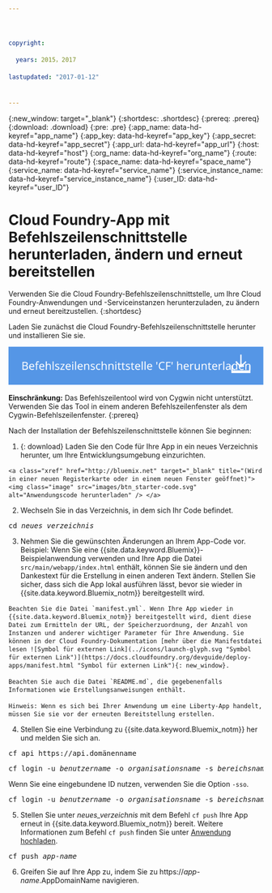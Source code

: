```yaml
---



copyright:

  years: 2015，2017

lastupdated: "2017-01-12"


---
```


{:new_window: target="_blank"}
{:shortdesc: .shortdesc}
{:prereq: .prereq}
{:download: .download}
{:pre: .pre}
{:app_name: data-hd-keyref="app_name"}
{:app_key: data-hd-keyref="app_key"}
{:app_secret: data-hd-keyref="app_secret"}
{:app_url: data-hd-keyref="app_url"}
{:host: data-hd-keyref="host"}
{:org_name: data-hd-keyref="org_name"}
{:route: data-hd-keyref="route"}
{:space_name: data-hd-keyref="space_name"}
{:service_name: data-hd-keyref="service_name"}
{:service_instance_name: data-hd-keyref="service_instance_name"}
{:user_ID: data-hd-keyref="user_ID"}

# Cloud Foundry-App mit Befehlszeilenschnittstelle herunterladen, ändern und erneut bereitstellen

Verwenden Sie die Cloud Foundry-Befehlszeilenschnittstelle, um Ihre Cloud Foundry-Anwendungen und -Serviceinstanzen herunterzuladen, zu ändern und erneut bereitzustellen.
{:shortdesc}

Laden Sie zunächst die Cloud Foundry-Befehlszeilenschnittstelle herunter und installieren Sie sie. 

<p>
<a class="xref" href="https://github.com/cloudfoundry/cli/releases" target="_blank" title="(Wird in einer neuen Registerkarte oder in einem neuen Fenster geöffnet)"><img class="image" src="images/btn_cf_commandline.svg" alt="Cloud Foundry-Befehlszeilenschnittstelle herunterladen" /> </a>
</p>

**Einschränkung:** Das Befehlszeilentool wird von Cygwin nicht unterstützt. Verwenden Sie das Tool in einem anderen Befehlszeilenfenster als dem Cygwin-Befehlszeilenfenster.
{:prereq}

Nach der Installation der Befehlszeilenschnittstelle können Sie beginnen:

  1. {: download} Laden Sie den Code für Ihre App in ein neues Verzeichnis herunter, um Ihre Entwicklungsumgebung einzurichten.
  
    <a class="xref" href="http://bluemix.net" target="_blank" title="(Wird in einer neuen Registerkarte oder in einem neuen Fenster geöffnet)"><img class="image" src="images/btn_starter-code.svg" alt="Anwendungscode herunterladen" /> </a>

  2. Wechseln Sie in das Verzeichnis, in dem sich Ihr Code befindet.

  <pre class="pre">cd <var class="keyword varname">neues_verzeichnis</var></pre>

  3.  Nehmen Sie die gewünschten Änderungen an Ihrem App-Code vor. Beispiel: Wenn Sie eine {{site.data.keyword.Bluemix}}-Beispielanwendung verwenden und Ihre App die Datei `src/main/webapp/index.html` enthält, können Sie sie ändern und den Dankestext für die Erstellung in einen anderen Text ändern. Stellen Sie sicher, dass sich die App lokal ausführen lässt, bevor sie wieder in {{site.data.keyword.Bluemix_notm}} bereitgestellt wird.

    Beachten Sie die Datei `manifest.yml`. Wenn Ihre App wieder in {{site.data.keyword.Bluemix_notm}} bereitgestellt wird, dient diese Datei zum Ermitteln der URL, der Speicherzuordnung, der Anzahl von Instanzen und anderer wichtiger Parameter für Ihre Anwendung. Sie können in der Cloud Foundry-Dokumentation [mehr über die Manifestdatei lesen ![Symbol für externen Link](../icons/launch-glyph.svg "Symbol für externen Link")](https://docs.cloudfoundry.org/devguide/deploy-apps/manifest.html "Symbol für externen Link"){: new_window}.

    Beachten Sie auch die Datei `README.md`, die gegebenenfalls Informationen wie Erstellungsanweisungen enthält.

    Hinweis: Wenn es sich bei Ihrer Anwendung um eine Liberty-App handelt, müssen Sie sie vor der erneuten Bereitstellung erstellen.

  4. Stellen Sie eine Verbindung zu {{site.data.keyword.Bluemix_notm}} her und melden Sie sich an.

  <pre class="pre">cf api https://api.<span class="keyword" data-hd-keyref="DomainName">domänenname</span></pre>

  <pre class="pre">cf login -u <var class="keyword varname" data-hd-keyref="user_ID">benutzername</var> -o <var class="keyword varname" data-hd-keyref="org_name">organisationsname</var> -s <var class="keyword varname" data-hd-keyref="space_name">bereichsname</var></pre>

  Wenn Sie eine eingebundene ID nutzen, verwenden Sie die Option `-sso`.

  <pre class="pre">cf login -u <var class="keyword varname" data-hd-keyref="user_ID">benutzername</var> -o <var class="keyword varname" data-hd-keyref="org_name">organisationsname</var> -s <var class="keyword varname" data-hd-keyref="space_name">bereichsname</var> -sso</pre>

  5. Stellen Sie unter <var class="keyword varname">neues_verzeichnis</var> mit dem Befehl `cf push` Ihre App erneut in {{site.data.keyword.Bluemix_notm}} bereit. Weitere Informationen zum Befehl `cf push` finden Sie unter [Anwendung hochladen](/docs/starters/upload_app.html).

  <pre class="pre">cf push <var class="keyword varname" data-hd-keyref="app_name">app-name</var></pre>

  6. Greifen Sie auf Ihre App zu, indem Sie zu https://<var class="keyword varname" data-hd-keyref="app_name">app-name</var>.<span class="keyword" data-hd-keyref="APPDomain">AppDomainName</span> navigieren.
